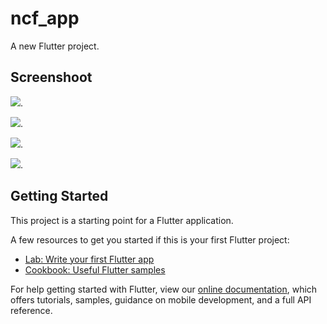# ncf_app

A new Flutter project.

## Screenshoot
![](asset/images/login.png).

![](asset/images/home.png).

![](asset/images/list.png).

![](asset/images/create.png).

## Getting Started

This project is a starting point for a Flutter application.

A few resources to get you started if this is your first Flutter project:

- [Lab: Write your first Flutter app](https://flutter.dev/docs/get-started/codelab)
- [Cookbook: Useful Flutter samples](https://flutter.dev/docs/cookbook)

For help getting started with Flutter, view our
[online documentation](https://flutter.dev/docs), which offers tutorials,
samples, guidance on mobile development, and a full API reference.
